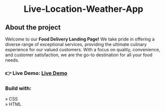 <h1 align="center"> Live-Location-Weather-App</h1>
<h2>About the project</h2>
<p>Welcome to our <b>Food Delivery Landing Page!</b> We take pride in offering a diverse range of exceptional services, providing the ultimate culinary experience for our valued customers. With a focus on quality, convenience, and customer satisfaction, we are the go-to destination for all your food needs.</p>
<h3 align="left">👉 Live Demo: <a href="https://hkt13.github.io/Live-Location-Weather-App/"target="_blank">Live Demo</a></h3>
<h3>Build with:</h3>

» CSS <br>
» HTML
